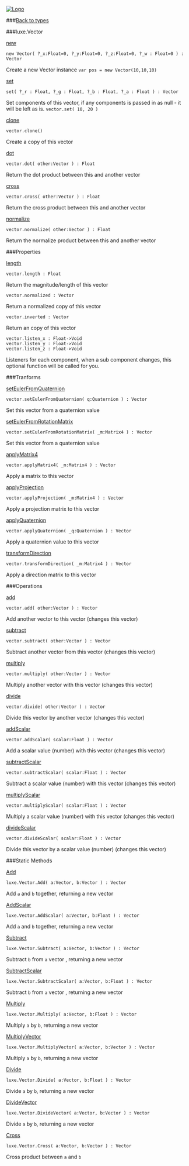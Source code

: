 
[![Logo](http://luxeengine.com/images/logo.png)](index.html)

###[Back to types](types.html)

###luxe.Vector

<a name="new" href="#new">new</a>

	new Vector( ?_x:Float=0, ?_y:Float=0, ?_z:Float=0, ?_w : Float=0 ) : Vector   
<span class="small_desc_flat"> Create a new Vector instance </span> `var pos = new Vector(10,10,10)`     


<a name="set" href="#set">set</a>

	set( ?_r : Float, ?_g : Float, ?_b : Float, ?_a : Float ) : Vector
<span class="small_desc_flat"> Set components of this vector, if any components is passed in as null - it will be left as is. </span> `vector.set( 10, 20 )`   

	

<a name="clone" href="#clone">clone</a>

	vector.clone() 
<span class="small_desc_flat"> Create a copy of this vector </span>      


<a name="dot" href="#dot">dot</a>

	vector.dot( other:Vector ) : Float 
<span class="small_desc_flat"> Return the dot product between this and another vector </span>      

<a name="cross" href="#cross">cross</a>

	vector.cross( other:Vector ) : Float 
<span class="small_desc_flat"> Return the cross product between this and another vector </span>     

<a name="normalize" href="#normalize">normalize</a>

	vector.normalize( other:Vector ) : Float 
<span class="small_desc_flat"> Return the normalize product between this and another vector </span>      

###Properties

<a name="length" href="#length">length</a>

	vector.length : Float
<span class="small_desc_flat"> Return the magnitude/length of this vector </span> 

	vector.normalized : Vector
<span class="small_desc_flat"> Return a normalized copy of this vector </span> 

	vector.inverted : Vector
<span class="small_desc_flat"> Return an copy of this vector </span> 

	vector.listen_x : Float->Void
	vector.listen_y : Float->Void
	vector.listen_z : Float->Void
<span class="small_desc_flat"> Listeners for each component, when a sub component changes, this optional function will be called for you. </span> 


###Tranforms

<a name="setEulerFromQuaternion" href="#setEulerFromQuaternion">setEulerFromQuaternion</a>

	vector.setEulerFromQuaternion( q:Quaternion ) : Vector
<span class="small_desc_flat"> Set this vector from a quaternion value </span> 

<a name="setEulerFromRotationMatrix" href="#setEulerFromRotationMatrix">setEulerFromRotationMatrix</a>

	vector.setEulerFromRotationMatrix( _m:Matrix4 ) : Vector
<span class="small_desc_flat"> Set this vector from a quaternion value </span>      

<a name="applyMatrix4" href="#applyMatrix4">applyMatrix4</a>

	vector.applyMatrix4( _m:Matrix4 ) : Vector
<span class="small_desc_flat"> Apply a matrix to this vector </span>      

<a name="applyProjection" href="#applyProjection">applyProjection</a>

	vector.applyProjection( _m:Matrix4 ) : Vector
<span class="small_desc_flat"> Apply a projection matrix to this vector </span>      

<a name="applyQuaternion" href="#applyQuaternion">applyQuaternion</a>

	vector.applyQuaternion( _q:Quaternion ) : Vector
<span class="small_desc_flat"> Apply a quaternion value to this vector </span>      

<a name="transformDirection" href="#transformDirection">transformDirection</a>

	vector.transformDirection( _m:Matrix4 ) : Vector
<span class="small_desc_flat"> Apply a direction matrix to this vector </span>      


###Operations

<a name="add" href="#add">add</a>

	vector.add( other:Vector ) : Vector 
<span class="small_desc_flat"> Add another vector to this vector (changes this vector) </span>      

<a name="subtract" href="#subtract">subtract</a>

	vector.subtract( other:Vector ) : Vector 
<span class="small_desc_flat"> Subtract another vector from this vector (changes this vector) </span>      


<a name="multiply" href="#multiply">multiply</a>

	vector.multiply( other:Vector ) : Vector 
<span class="small_desc_flat"> Multiply another vector with this vector (changes this vector) </span>      

<a name="divide" href="#divide">divide</a>

	vector.divide( other:Vector ) : Vector 
<span class="small_desc_flat"> Divide this vector by another vector (changes this vector) </span>      


<a name="addScalar" href="#addScalar">addScalar</a>

	vector.addScalar( scalar:Float ) : Vector 
<span class="small_desc_flat"> Add a scalar value (number) with this vector (changes this vector) </span>  


<a name="subtractScalar" href="#subtractScalar">subtractScalar</a>

	vector.subtractScalar( scalar:Float ) : Vector 
<span class="small_desc_flat"> Subtract a scalar value (number) with this vector (changes this vector) </span>      


<a name="multiplyScalar" href="#multiplyScalar">multiplyScalar</a>

	vector.multiplyScalar( scalar:Float ) : Vector 
<span class="small_desc_flat"> Multiply a scalar value (number) with this vector (changes this vector) </span>      


<a name="divideScalar" href="#divideScalar">divideScalar</a>

	vector.divideScalar( scalar:Float ) : Vector 
<span class="small_desc_flat"> Divide this vector by a scalar value (number) (changes this vector) </span>      


###Static Methods

<a name="Add" href="#Add">Add</a>

	luxe.Vector.Add( a:Vector, b:Vector ) : Vector 
<span class="small_desc_flat"> Add `a` and `b` together, returning a new vector </span>      

<a name="AddScale" href="#AddScalar">AddScalar</a>

	luxe.Vector.AddScalar( a:Vector, b:Float ) : Vector 
<span class="small_desc_flat"> Add `a` and `b` together, returning a new vector </span>      

<a name="Subtract" href="#Subtract">Subtract</a>

	luxe.Vector.Subtract( a:Vector, b:Vector ) : Vector 
<span class="small_desc_flat"> Subtract `b` from `a` vector , returning a new vector </span>  

<a name="SubtractScalar" href="#SubtractScalar">SubtractScalar</a>

	luxe.Vector.SubtractScalar( a:Vector, b:Float ) : Vector 
<span class="small_desc_flat"> Subtract `b` from `a` vector , returning a new vector </span>      

<a name="Multiply" href="#Multiply">Multiply</a>

	luxe.Vector.Multiply( a:Vector, b:Float ) : Vector 
<span class="small_desc_flat"> Multiply `a` by `b`, returning a new vector </span>      

<a name="MultiplyVector" href="#MultiplyVector">MultiplyVector</a>

	luxe.Vector.MultiplyVector( a:Vector, b:Vector ) : Vector 
<span class="small_desc_flat"> Multiply `a` by `b`, returning a new vector </span>      

<a name="Divide" href="#Divide">Divide</a>

	luxe.Vector.Divide( a:Vector, b:Float ) : Vector 
<span class="small_desc_flat"> Divide `a` by `b`, returning a new vector </span>      

<a name="DivideVector" href="#DivideVector">DivideVector</a>

	luxe.Vector.DivideVector( a:Vector, b:Vector ) : Vector 
<span class="small_desc_flat"> Divide `a` by `b`, returning a new vector </span>      

<a name="Cross" href="#Cross">Cross</a>

	luxe.Vector.Cross( a:Vector, b:Vector ) : Vector 
<span class="small_desc_flat"> Cross product between `a` and `b`</span>      



